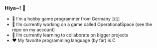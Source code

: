 ### Hiya~! 👋

- 👤 I'm a hobby game programmer from Germany 🇩🇪 
- 🔭 I’m currently working on a game called OperationalSpace (see the repo on my account)
- 🌱 I’m currently learning to collaborate on bigger projects
- ❤️ My favorite programming language (by far) is C
<!--
**Sleppo04/Sleppo04** is a ✨ _special_ ✨ repository because its `README.md` (this file) appears on your GitHub profile.

Here are some ideas to get you started:

- 🔭 I’m currently working on ...
- 🌱 I’m currently learning ...
- 👯 I’m looking to collaborate on ...
- 🤔 I’m looking for help with ...
- 💬 Ask me about ...
- 📫 How to reach me: ...
- 😄 Pronouns: ...
- ⚡ Fun fact: ...
-->
